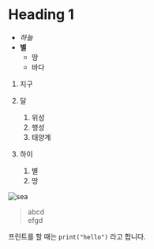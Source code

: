 <!-- Heading -->
# Heading 1

* *하늘*
* **별**
    * 땅
    * 바다  

1. 지구    
1. 달  
    1. 위성  
    1. 행성  
    1. 태양계

1. 하이
    1. 별
    1. 땅

![sea](/a.jpg)

> abcd  
efgd

프린트를 할 때는 `print("hello")` 라고 합니다.





